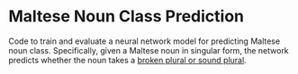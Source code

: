 # Maltese Noun Class Prediction

Code to train and evaluate a neural network model for predicting Maltese noun class. Specifically, given a Maltese noun in singular form, the network predicts whether the noun takes a [broken plural or sound plural](https://en.wikipedia.org/wiki/Broken_plural).
